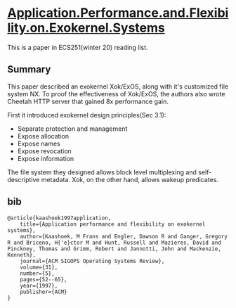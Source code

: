 # [Application.Performance.and.Flexibility.on.Exokernel.Systems](http://csl.snu.ac.kr/courses/4190.568/2019-1/exokernel-sosp97.pdf)

This is a paper in ECS251(winter 20) reading list.

## Summary

This paper described an exokernel Xok/ExOS, along with it's customized file system NX. To proof the effectiveness of Xok/ExOS, the authors also wrote Cheetah HTTP server that gained 8x performance gain.

First it introduced exokernel design principles(Sec 3.1):

- Separate protection and management
- Expose allocation
- Expose names
- Expose revocation
- Expose information

The file system they designed allows block level multiplexing and self-descriptive metadata.
Xok, on the other hand, allows wakeup predicates.

## bib
```
@article{kaashoek1997application, 
	title={Application performance and flexibility on exokernel systems}, 
	author={Kaashoek, M Frans and Engler, Dawson R and Ganger, Gregory R and Briceno, H{'e}ctor M and Hunt, Russell and Mazieres, David and Pinckney, Thomas and Grimm, Robert and Jannotti, John and Mackenzie, Kenneth}, 
	journal={ACM SIGOPS Operating Systems Review}, 
	volume={31}, 
	number={5}, 
	pages={52--65}, 
	year={1997}, 
	publisher={ACM} 
}
```
